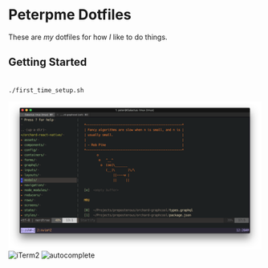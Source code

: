 # Peterpme Dotfiles

These are _my_ dotfiles for how _I_ like to do things.

## Getting Started

```zsh

./first_time_setup.sh

```

![Neovim](./screenshots/neovim.png)
![iTerm2]('./screenshots/terminal.png')
![autocomplete]('./screenshots/autocomplete.png')
